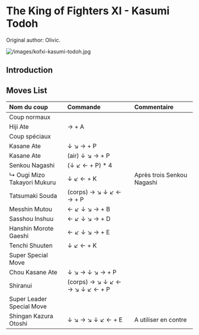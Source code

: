 # The King of Fighters XI - Kasumi Todoh

Original author: Olivic.

![](/images/kofxi-kasumi-todoh.jpg "/images/kofxi-kasumi-todoh.jpg")

## Introduction

## Moves List

| Nom du coup                 | Commande                        | Commentaire                |
|:----------------------------|:--------------------------------|:---------------------------|
| Coup normaux                |                                 |                            |
| Hiji Ate                    | → + A                           |                            |
| Coup spéciaux               |                                 |                            |
| Kasane Ate                  | ↓ ↘ → + P                       |                            |
| Kasane Ate                  | (air) ↓ ↘ → + P                 |                            |
| Senkou Nagashi              | (↓ ↙ ← + P) \* 4                |                            |
| ↳ Ougi Mizo Takayori Mukuru | ↓ ↙ ← + K                       | Après trois Senkou Nagashi |
| Tatsumaki Souda             | (corps) → ↘ ↓ ↙ ← → + P         |                            |
| Messhin Mutou               | ← ↙ ↓ ↘ → + B                   |                            |
| Sasshou Inshuu              | ← ↙ ↓ ↘ → + D                   |                            |
| Hanshin Morote Gaeshi       | ← ↙ ↓ ↘ → + E                   |                            |
| Tenchi Shuuten              | ↓ ↙ ← + K                       |                            |
| Super Special Move          |                                 |                            |
| Chou Kasane Ate             | ↓ ↘ → ↓ ↘ → + P                 |                            |
| Shiranui                    | (corps) → ↘ ↓ ↙ ← → ↘ ↓ ↙ ← + P |                            |
| Super Leader Special Move   |                                 |                            |
| Shingan Kazura Otoshi       | ↓ ↘ → ↘ ↓ ↙ ← + E               | A utiliser en contre       |
